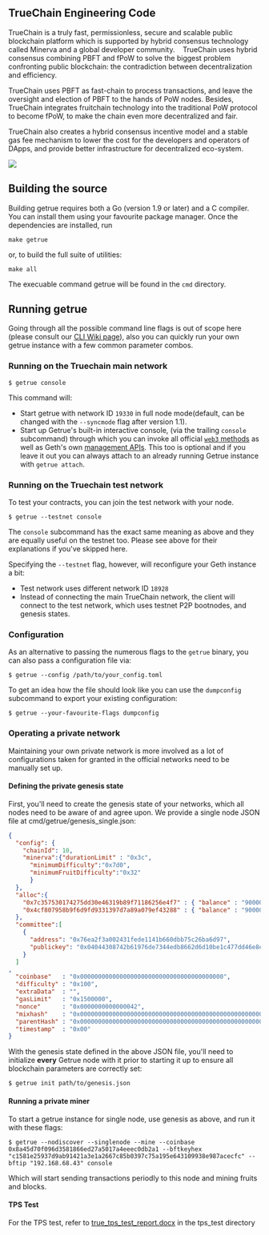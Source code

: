 ## TrueChain Engineering Code

TrueChain is a truly fast, permissionless, secure and scalable public blockchain platform 
which is supported by hybrid consensus technology called Minerva and a global developer community. 
 
TrueChain uses hybrid consensus combining PBFT and fPoW to solve the biggest problem confronting public blockchain: 
the contradiction between decentralization and efficiency. 

TrueChain uses PBFT as fast-chain to process transactions, and leave the oversight and election of PBFT to the hands of PoW nodes. 
Besides, TrueChain integrates fruitchain technology into the traditional PoW protocol to become fPoW, 
to make the chain even more decentralized and fair. 
 
TrueChain also creates a hybrid consensus incentive model and a stable gas fee mechanism to lower the cost for the developers 
and operators of DApps, and provide better infrastructure for decentralized eco-system. 

<a href="https://github.com/truechain/truechain-engineering-code/blob/master/COPYING"><img src="https://img.shields.io/badge/license-GPL%20%20truechain-lightgrey.svg"></a>

## Building the source


Building getrue requires both a Go (version 1.9 or later) and a C compiler.
You can install them using your favourite package manager.
Once the dependencies are installed, run

    make getrue

or, to build the full suite of utilities:

    make all

The execuable command getrue will be found in the `cmd` directory.

## Running getrue

Going through all the possible command line flags is out of scope here (please consult our
[CLI Wiki page](https://github.com/truechain/truechain-engineering-code/wiki/Command-Line-Options)), 
also you can quickly run your own getrue instance with a few common parameter combos.

### Running on the Truechain main network

```
$ getrue console
```

This command will:

 * Start getrue with network ID `19330` in full node mode(default, can be changed with the `--syncmode` flag after version 1.1).
 * Start up Getrue's built-in interactive console,
   (via the trailing `console` subcommand) through which you can invoke all official [`web3` methods](https://github.com/truechain/truechain-engineering-code/wiki/RPC-API)
   as well as Geth's own [management APIs](https://github.com/truechain/truechain-engineering-code/wiki/Management-API).
   This too is optional and if you leave it out you can always attach to an already running Getrue instance
   with `getrue attach`.


### Running on the Truechain test network

To test your contracts, you can join the test network with your node.

```
$ getrue --testnet console
```

The `console` subcommand has the exact same meaning as above and they are equally useful on the
testnet too. Please see above for their explanations if you've skipped here.

Specifying the `--testnet` flag, however, will reconfigure your Geth instance a bit:

 * Test network uses different network ID `18928`
 * Instead of connecting the main TrueChain network, the client will connect to the test network, which uses testnet P2P bootnodes,  and genesis states.


### Configuration

As an alternative to passing the numerous flags to the `getrue` binary, you can also pass a configuration file via:

```
$ getrue --config /path/to/your_config.toml
```

To get an idea how the file should look like you can use the `dumpconfig` subcommand to export your existing configuration:

```
$ getrue --your-favourite-flags dumpconfig
```

### Operating a private network

Maintaining your own private network is more involved as a lot of configurations taken for granted in
the official networks need to be manually set up.

#### Defining the private genesis state

First, you'll need to create the genesis state of your networks, which all nodes need to be aware of
and agree upon. We provide a single node JSON file at cmd/getrue/genesis_single.json:

```json
{
  "config": {
    "chainId": 10,
    "minerva":{"durationLimit" : "0x3c",
      "minimumDifficulty":"0x7d0",
      "minimumFruitDifficulty":"0x32"
      }
  },
  "alloc":{
    "0x7c357530174275dd30e46319b89f71186256e4f7" : { "balance" : "90000000000000000000000"},
    "0x4cf807958b9f6d9fd9331397d7a89a079ef43288" : { "balance" : "90000000000000000000000"}
  },
  "committee":[
    {
      "address": "0x76ea2f3a002431fede1141b660dbb75c26ba6d97",
      "publickey": "0x04044308742b61976de7344edb8662d6d10be1c477dd46e8e4c433c1288442a79183480894107299ff7b0706490f1fb9c9b7c9e62ae62d57bd84a1e469460d8ac1"
    }
  ]
,
  "coinbase"   : "0x0000000000000000000000000000000000000000",
  "difficulty" : "0x100",
  "extraData"  : "",
  "gasLimit"   : "0x1500000",
  "nonce"      : "0x0000000000000042",
  "mixhash"    : "0x0000000000000000000000000000000000000000000000000000000000000000",
  "parentHash" : "0x0000000000000000000000000000000000000000000000000000000000000000",
  "timestamp"  : "0x00"
}
```

With the genesis state defined in the above JSON file, you'll need to initialize **every** Getrue node
with it prior to starting it up to ensure all blockchain parameters are correctly set:

```
$ getrue init path/to/genesis.json
```


#### Running a private miner

To start a getrue instance for single node, use genesis as above, and run it with these flags:

```
$ getrue --nodiscover --singlenode --mine --coinbase 0x8a45d70f096d3581866ed27a5017a4eeec0db2a1 --bftkeyhex "c1581e25937d9ab91421a3e1a2667c85b0397c75a195e643109938e987acecfc" --bftip "192.168.68.43" console
```

Which will start sending transactions periodly to this node and mining fruits and blocks.

#### TPS Test

For the TPS test, refer to [true_tps_test_report.docx](https://github.com/truechain/truechain-engineering-code/tps_test/true_tps_test_report.docx) in the tps_test directory
